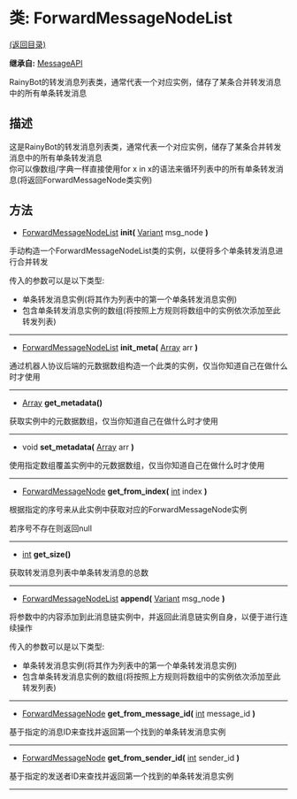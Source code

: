 # 类: ForwardMessageNodeList  
[(返回目录)](README.md)  
  
**继承自:** [MessageAPI](MessageAPI.md)  
  
RainyBot的转发消息列表类，通常代表一个对应实例，储存了某条合并转发消息中的所有单条转发消息  
  
## 描述  
  
这是RainyBot的转发消息列表类，通常代表一个对应实例，储存了某条合并转发消息中的所有单条转发消息   
你可以像数组/字典一样直接使用for x in x的语法来循环列表中的所有单条转发消息(将返回ForwardMessageNode类实例)  
  
## 方法 
  
- [ForwardMessageNodeList](ForwardMessageNodeList.md) **init(** [Variant](https://docs.godotengine.org/en/latest/classes/class_variant.html) msg_node **)**  
  
手动构造一个ForwardMessageNodeList类的实例，以便将多个单条转发消息进行合并转发   
  
传入的参数可以是以下类型:   
- 单条转发消息实例(将其作为列表中的第一个单条转发消息实例)   
- 包含单条转发消息实例的数组(将按照上方规则将数组中的实例依次添加至此转发列表)  
  
---  
  
- [ForwardMessageNodeList](ForwardMessageNodeList.md) **init_meta(** [Array](https://docs.godotengine.org/en/latest/classes/class_array.html) arr **)**  
  
通过机器人协议后端的元数据数组构造一个此类的实例，仅当你知道自己在做什么时才使用  
  
---  
  
- [Array](https://docs.godotengine.org/en/latest/classes/class_array.html) **get_metadata()**  
  
获取实例中的元数据数组，仅当你知道自己在做什么时才使用  
  
---  
  
- void **set_metadata(** [Array](https://docs.godotengine.org/en/latest/classes/class_array.html) arr **)**  
  
使用指定数组覆盖实例中的元数据数组，仅当你知道自己在做什么时才使用  
  
---  
  
- [ForwardMessageNode](ForwardMessageNode.md) **get_from_index(** [int](https://docs.godotengine.org/en/latest/classes/class_int.html) index **)**  
  
根据指定的序号来从此实例中获取对应的ForwardMessageNode实例   
  
若序号不存在则返回null  
  
---  
  
- [int](https://docs.godotengine.org/en/latest/classes/class_int.html) **get_size()**  
  
获取转发消息列表中单条转发消息的总数  
  
---  
  
- [ForwardMessageNodeList](ForwardMessageNodeList.md) **append(** [Variant](https://docs.godotengine.org/en/latest/classes/class_variant.html) msg_node **)**  
  
将参数中的内容添加到此消息链实例中，并返回此消息链实例自身，以便于进行连续操作   
  
传入的参数可以是以下类型:   
- 单条转发消息实例(将其作为列表中的第一个单条转发消息实例)   
- 包含单条转发消息实例的数组(将按照上方规则将数组中的实例依次添加至此转发列表)  
  
---  
  
- [ForwardMessageNode](ForwardMessageNode.md) **get_from_message_id(** [int](https://docs.godotengine.org/en/latest/classes/class_int.html) message_id **)**  
  
基于指定的消息ID来查找并返回第一个找到的单条转发消息实例  
  
---  
  
- [ForwardMessageNode](ForwardMessageNode.md) **get_from_sender_id(** [int](https://docs.godotengine.org/en/latest/classes/class_int.html) sender_id **)**  
  
基于指定的发送者ID来查找并返回第一个找到的单条转发消息实例  
  
---  
  


